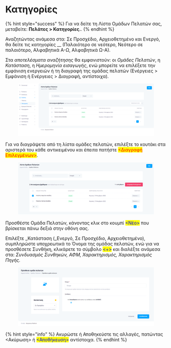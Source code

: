 # Κατηγορίες

{% hint style="success" %}
Για να δείτε τη Λίστα Ομάδων Πελατών σας, μεταβείτε: **Πελάτες > Κατηγορίες.**.
{% endhint %}

Αναζητώντας ανάμεσα στα: Σε Προσχέδιο, Αρχειοθετημένο και Ενεργό, θα δείτε τις κατηγορίες __ (Παλαιότερο σε νεότερο, Νεότερο σε παλαιότερο, Αλφαβητικά Α-Ω, Αλφαβητικά Ω-Α).

Στα _αποτελέσματα αναζήτησης_ θα εμφανιστούν: οι _Ομάδες Πελατών_, η _Κατάσταση_, η _Ημερομηνία εισαγωγής_, ενώ μπορείτε να επιλέξετε την εμφάνιση ενεργειών ή τη διαγραφή της ομάδας πελατών (Ενέργειες > Εμφάνιση ή Ενέργειες > Διαγραφή, αντίστοιχα).

<figure><img src="../.gitbook/assets/ScreenHunter 28.png" alt=""><figcaption></figcaption></figure>

Για να διαγράψετε από τη λίστα ομάδες πελατών, επιλέξτε το κουτάκι στα αριστερά του κάθε αντικειμένου και έπειτα πατήστε <mark style="color:red;"><Διαγραφή Επιλεγμένων></mark>.

<figure><img src="../.gitbook/assets/ScreenHunter 29.png" alt=""><figcaption></figcaption></figure>

Προσθέστε Ομάδα Πελατών, κάνοντας κλικ στο κουμπί <mark style="color:blue;"><Νέο></mark> που βρίσκεται πάνω δεξιά στην οθόνη σας.

Επιλέξτε _Κατάσταση (_Ενεργό, Σε Προσχέδιο, Αρχειοθετημένο), συμπληρώστε υποχρεωτικά το Όνομα της ομάδας πελατών, ενώ για να προσθέσετε Συνθήκη, κλικάρετε το σύμβολο <mark style="color:blue;"><+></mark> και διαλέξτε ανάμεσα στα: _Συνδυασμός Συνθηκών, ΑΦΜ, Χαρακτηρισμός, Χαρακτηρισμός Πηγής._

<figure><img src="../.gitbook/assets/ScreenHunter 30.png" alt=""><figcaption></figcaption></figure>

{% hint style="info" %}
Ακυρώστε ή Αποθηκεύστε τις αλλαγές, πατώντας <Ακύρωση> ή <mark style="color:blue;"><Αποθήκευση></mark> αντίστοιχα.
{% endhint %}
